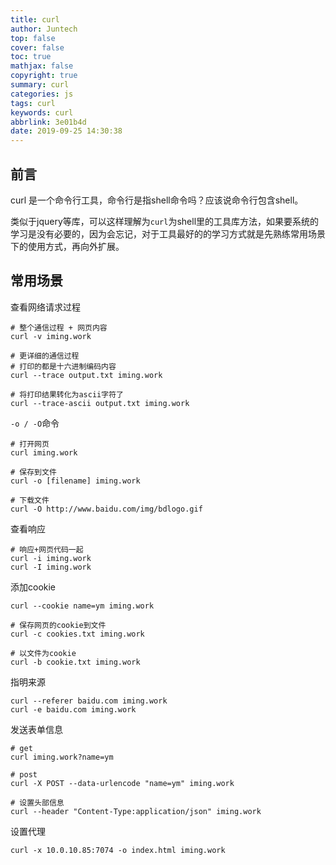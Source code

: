 ```yaml
---
title: curl
author: Juntech
top: false
cover: false
toc: true
mathjax: false
copyright: true
summary: curl
categories: js
tags: curl
keywords: curl
abbrlink: 3e01b4d
date: 2019-09-25 14:30:38
---
```


## 前言

curl 是一个命令行工具，命令行是指shell命令吗？应该说命令行包含shell。

类似于jquery等库，可以这样理解为`curl`为shell里的工具库方法，如果要系统的学习是没有必要的，因为会忘记，对于工具最好的的学习方式就是先熟练常用场景下的使用方式，再向外扩展。

## 常用场景

查看网络请求过程

```shell
# 整个通信过程 + 网页内容
curl -v iming.work

# 更详细的通信过程
# 打印的都是十六进制编码内容
curl --trace output.txt iming.work

# 将打印结果转化为ascii字符了
curl --trace-ascii output.txt iming.work
```

`-o / -O`命令

```shell
# 打开网页
curl iming.work

# 保存到文件
curl -o [filename] iming.work

# 下载文件
curl -O http://www.baidu.com/img/bdlogo.gif
```

查看响应

```shell
# 响应+网页代码一起
curl -i iming.work
curl -I iming.work
```

添加cookie

```
curl --cookie name=ym iming.work

# 保存网页的cookie到文件
curl -c cookies.txt iming.work

# 以文件为cookie
curl -b cookie.txt iming.work
```

指明来源

```
curl --referer baidu.com iming.work
curl -e baidu.com iming.work
```

发送表单信息

```
# get
curl iming.work?name=ym

# post
curl -X POST --data-urlencode "name=ym" iming.work

# 设置头部信息
curl --header "Content-Type:application/json" iming.work
```

设置代理

```
curl -x 10.0.10.85:7074 -o index.html iming.work
```

